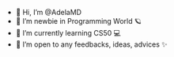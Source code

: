 - 👋 Hi, I’m @AdelaMD
- 👀 I’m newbie in Programming World 🪐 
- 🌱 I’m currently learning CS50 💻
- 💞️ I’m open to any feedbacks, ideas, advices ✨
